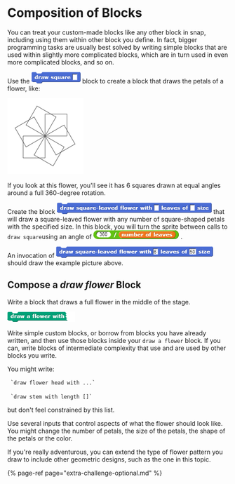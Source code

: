 # Composition of Blocks

You can treat your custom-made blocks like any other block in snap, including using them within other block you define. In fact, bigger programming tasks are usually best solved by writing simple blocks that are used within slightly more complicated blocks, which are in turn used in even more complicated blocks, and so on.

Use the ![](../.gitbook/assets/image%20%28157%29.png) block to create a block that draws the petals of a flower, like:

![](../.gitbook/assets/image%20%28295%29.png)

If you look at this flower, you'll see it has 6 squares drawn at equal angles around a full 360-degree rotation.

Create the block ![](../.gitbook/assets/image%20%28120%29.png) that will draw a square-leaved flower with any number of square-shaped petals with the specified size. In this block, you will turn the sprite between calls to `draw square`using an angle of ![](../.gitbook/assets/image%20%28270%29.png) . 

An invocation of ![](../.gitbook/assets/image%20%2898%29.png) should draw the example picture above.

## Compose a _draw flower_ Block

Write a block that draws a full flower in the middle of the stage.

![](../.gitbook/assets/image%20%28158%29.png)

Write simple custom blocks, or borrow from blocks you have already written, and then use those blocks inside your `draw a flower` block. If you can, write blocks of intermediate complexity that use and are used by other blocks you write.  
  
You might write:  
  
     `draw flower head with ...`  
  
     `draw stem with length []`  
  
but don't feel constrained by this list.

Use several inputs that control aspects of what the flower should look like. You might change the number of petals, the size of the petals, the shape of the petals or the color.

If you're really adventurous, you can extend the type of flower pattern you draw to include other geometric designs, such as the one in this topic.

{% page-ref page="extra-challenge-optional.md" %}

